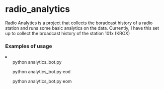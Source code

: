 # radio_analytics

Radio Analytics is a project that collects the boradcast history of a radio station and runs some basic analytics on the data.
Currently, I have this set up to collect the broadcast history of the station 101x (KROX)

<h3>Examples of usage</h3>
<li>
<ul>python analytics_bot.py</ul>
<ul>python analytics_bot.py eod</ul>
<ul>python analytics_bot.py eom</ul>
</li>